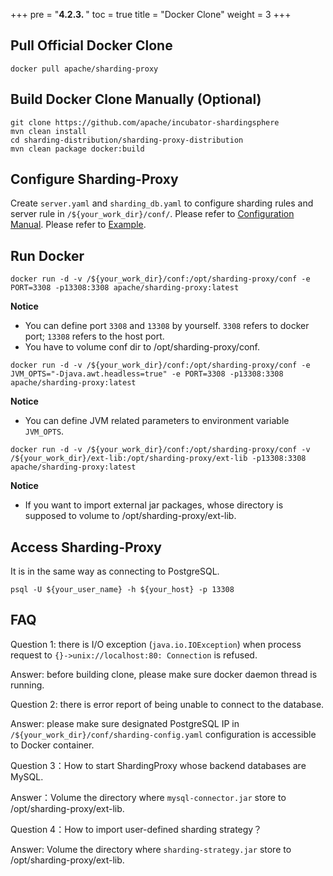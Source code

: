 +++
pre = "<b>4.2.3. </b>"
toc = true
title = "Docker Clone"
weight = 3
+++

## Pull Official Docker Clone

```
docker pull apache/sharding-proxy
```

## Build Docker Clone Manually (Optional)

```
git clone https://github.com/apache/incubator-shardingsphere
mvn clean install
cd sharding-distribution/sharding-proxy-distribution
mvn clean package docker:build
```

## Configure Sharding-Proxy

Create `server.yaml` and `sharding_db.yaml` to configure sharding rules and server rule in `/${your_work_dir}/conf/`. 
Please refer to [Configuration Manual](/en/manual/sharding-proxy/configuration/).
Please refer to [Example](https://github.com/apache/incubator-shardingsphere/tree/master/sharding-proxy/sharding-proxy-bootstrap/src/main/resources/conf).

## Run Docker

```
docker run -d -v /${your_work_dir}/conf:/opt/sharding-proxy/conf -e PORT=3308 -p13308:3308 apache/sharding-proxy:latest
```
**Notice**
* You can define port `3308` and `13308` by yourself. `3308` refers to docker port; `13308` refers to the host port.
* You have to volume conf dir to /opt/sharding-proxy/conf.

```
docker run -d -v /${your_work_dir}/conf:/opt/sharding-proxy/conf -e JVM_OPTS="-Djava.awt.headless=true" -e PORT=3308 -p13308:3308 apache/sharding-proxy:latest
```
**Notice**
* You can define JVM related parameters to environment variable `JVM_OPTS`.

```
docker run -d -v /${your_work_dir}/conf:/opt/sharding-proxy/conf -v /${your_work_dir}/ext-lib:/opt/sharding-proxy/ext-lib -p13308:3308 apache/sharding-proxy:latest
```
**Notice**
* If you want to import external jar packages, whose directory is supposed to volume to /opt/sharding-proxy/ext-lib.

## Access Sharding-Proxy

It is in the same way as connecting to PostgreSQL.

```
psql -U ${your_user_name} -h ${your_host} -p 13308
```

## FAQ

Question 1: there is I/O exception (`java.io.IOException`) when process request to `{}->unix://localhost:80: Connection` is refused.

Answer: before building clone, please make sure docker daemon thread is running.

Question 2: there is error report of being unable to connect to the database.

Answer: please make sure designated PostgreSQL  IP in `/${your_work_dir}/conf/sharding-config.yaml` configuration is accessible to Docker container.

Question 3：How to start ShardingProxy whose backend databases are MySQL.

Answer：Volume the directory where `mysql-connector.jar` store to /opt/sharding-proxy/ext-lib.

Question 4：How to import user-defined sharding strategy？

Answer: Volume the directory where `sharding-strategy.jar` store to /opt/sharding-proxy/ext-lib.
